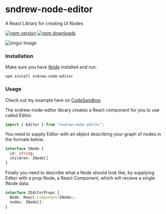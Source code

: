 # sndrew-node-editor

A React Library for creating UI Nodes

[![npm version](https://img.shields.io/npm/v/sndrew-node-editor.svg?style=flat-square)](https://www.npmjs.com/package/sndrew-node-editor)
[![npm downloads](https://img.shields.io/npm/dm/sndrew-node-editor.svg?style=flat-square)](https://www.npmjs.com/package/sndrew-node-editor)

![Imgur Image](https://i.imgur.com/iw4VNsH.png)

### Installation

Make sure you have [Node](https://nodejs.org/)
installed and run:

    npm install sndrew-node-editor
    
### Usage 

Check out my example here on [CodeSandbox](https://codesandbox.io/s/import-sndrew-node-editor-h4mz5)

The sndrew-node-editor library creates a React component for you to use called Editor.  
```ts 
import { Editor } from "sndrew-node-editor";
```

You need to supply Editor with an object describing your graph of nodes in the formate below.

```ts 
interface INode {
  id: string;
  children: INode[]
}
```
Finally you need to describe what a Node should look like, by supplying Editor with a prop Node, a React Component, which will recieve a single INode data.

```ts 
interface IEditorProps {
  Node: React.Component<INode>;
  nodes: INode[];
}
```








